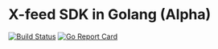 # X-feed SDK in Golang (Alpha)
[![Build Status](https://travis-ci.org/x-feed/x-feed-sdk-golang.svg?branch=master)](https://travis-ci.org/x-feed/x-feed-sdk-golang)
[![Go Report Card](https://goreportcard.com/badge/github.com/x-feed/x-feed-sdk-golang)](https://goreportcard.com/report/github.com/x-feed/x-feed-sdk-golang)
